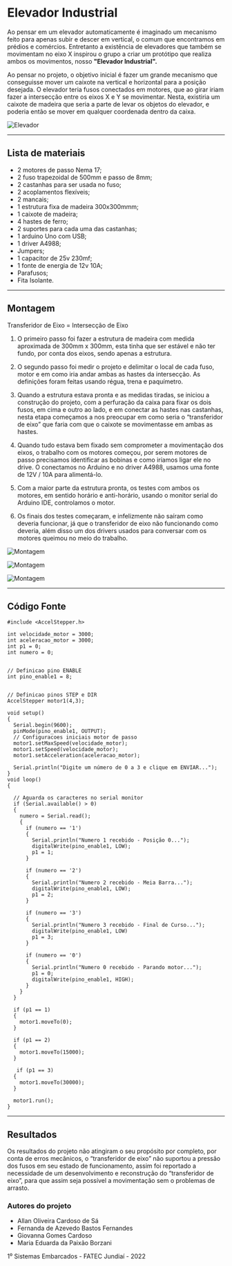# Elevador Industrial


Ao pensar em um elevador automaticamente é imaginado um mecanismo feito para apenas subir e descer em vertical, o comum que encontramos em prédios e comércios. Entretanto a existência de elevadores que também se movimentam no eixo X inspirou o grupo a criar um protótipo que realiza ambos os movimentos, nosso **"Elevador Industrial".**


Ao pensar no projeto, o objetivo inicial é fazer um grande mecanismo que conseguisse mover um caixote na vertical e horizontal para a posição desejada. O elevador teria fusos conectados em motores, que ao girar iriam fazer a intersecção entre os eixos X e Y se movimentar. Nesta, existiria um caixote de madeira que seria a parte de levar os objetos do elevador, e poderia então se mover em qualquer coordenada dentro da caixa. 


![Elevador](./img/video.gif)

---

## Lista de materiais
- 2 motores de passo Nema 17;
- 2 fuso trapezoidal de 500mm e passo de 8mm;
- 2 castanhas para ser usada no fuso;
- 2 acoplamentos flexíveis;
- 2 mancais;
- 1 estrutura fixa de madeira 300x300mmm;
- 1 caixote de madeira;
- 4 hastes de ferro;
- 2 suportes para cada uma das castanhas;
- 1 arduino Uno com USB;
- 1 driver A4988;
- Jumpers;
- 1 capacitor de 25v 230mf;
- 1 fonte de energia de 12v 10A;
- Parafusos; 
- Fita Isolante.

---

## Montagem

Transferidor de Eixo = Intersecção de Eixo

1. O primeiro passo foi fazer a estrutura de madeira com medida aproximada de 300mm x 300mm, esta tinha que ser estável e não ter fundo, por conta dos eixos, sendo apenas a estrutura.

2. O segundo passo foi medir o projeto e delimitar o local de cada fuso, motor e em como iria andar ambas as hastes da intersecção. As definições foram feitas usando régua, trena e paquímetro.

3. Quando a estrutura estava pronta e as medidas tiradas, se iniciou a construção do projeto, com a perfuração da caixa para fixar os dois fusos, em cima e outro ao lado, e em conectar as hastes nas castanhas, nesta etapa começamos a nos preocupar em como seria o “transferidor de eixo” que faria com que o caixote se movimentasse em ambas as hastes.

4. Quando tudo estava bem fixado sem comprometer a movimentação dos eixos, o trabalho com os motores começou, por serem motores de passo precisamos identificar as bobinas e como iríamos ligar ele no drive. O conectamos no Arduino e no driver A4988, usamos uma fonte de 12V / 10A para alimentá-lo.

5. Com a maior parte da estrutura pronta, os testes com ambos os motores, em sentido horário e anti-horário, usando o monitor serial do Arduino IDE, controlamos o motor. 

6. Os finais dos testes começaram, e infelizmente não saíram como deveria funcionar, já que o transferidor de eixo não funcionando como deveria, além disso um dos drivers usados para conversar com os motores queimou no meio do trabalho.


![Montagem](./img/montagem1.jpeg)

![Montagem](./img/montagem2.jpeg)

![Montagem](./img/montagem3.jpeg)

---
## Código Fonte


````
#include <AccelStepper.h>

int velocidade_motor = 3000; 
int aceleracao_motor = 3000;
int p1 = 0;
int numero = 0; 


// Definicao pino ENABLE
int pino_enable1 = 8;


// Definicao pinos STEP e DIR
AccelStepper motor1(4,3);

void setup()
{
  Serial.begin(9600);
  pinMode(pino_enable1, OUTPUT);
  // Configuracoes iniciais motor de passo
  motor1.setMaxSpeed(velocidade_motor);
  motor1.setSpeed(velocidade_motor);
  motor1.setAcceleration(aceleracao_motor);
  
  Serial.println("Digite um número de 0 a 3 e clique em ENVIAR...");
}
void loop()
{

  // Aguarda os caracteres no serial monitor
  if (Serial.available() > 0) 
  {
    numero = Serial.read();
    {
      if (numero == '1')
      {
        Serial.println("Numero 1 recebido - Posição 0...");
        digitalWrite(pino_enable1, LOW);
        p1 = 1;
      } 
      
      if (numero == '2')
      {
        Serial.println("Numero 2 recebido - Meia Barra...");
        digitalWrite(pino_enable1, LOW);
        p1 = 2;
      }
     
      if (numero == '3')
      {
        Serial.println("Numero 3 recebido - Final de Curso...");
        digitalWrite(pino_enable1, LOW)
        p1 = 3;
      } 
      
      if (numero == '0')
      {
        Serial.println("Numero 0 recebido - Parando motor...");
        p1 = 0;
        digitalWrite(pino_enable1, HIGH);
      } 
    }
  }
  
  if (p1 == 1)
  {
    motor1.moveTo(0);
  }
  
  if (p1 == 2)
  {
    motor1.moveTo(15000);
  }
  
   if (p1 == 3)
  {
    motor1.moveTo(30000);
  }
  
  motor1.run();
}
````

---

## Resultados

Os resultados do projeto não atingiram o seu propósito por completo, por conta de erros mecânicos, o “transferidor de eixo” não suportou a pressão dos fusos em seu estado de funcionamento, assim foi reportado a necessidade de um desenvolvimento e reconstrução do “transferidor de eixo”, para que assim seja possível a movimentação sem o problemas de arrasto.

### Autores do projeto
+ Allan Oliveira Cardoso de Sá
+ Fernanda de Azevedo Bastos Fernandes
+ Giovanna Gomes Cardoso 
+ Maria Eduarda da Paixão Borzani

 1⁰ Sistemas Embarcados - FATEC Jundiaí - 2022







































































